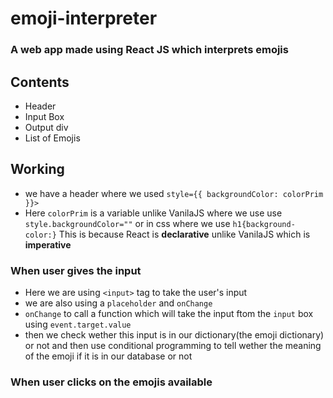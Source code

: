 # emoji-interpreter
### A web app made using React JS which interprets emojis

## Contents 
- Header
- Input Box
- Output div
- List of Emojis

## Working
-  we have a header where we used `style={{ backgroundColor: colorPrim }}>`
-  Here `colorPrim` is a variable unlike VanilaJS where we use use `style.backgroundColor=""` or in css where we use `h1{background-color:}`
This is because React is **declarative** unlike VanilaJS which is **imperative**
### When user gives the input
- Here we are using `<input>` tag to take the user's input
- we are also using a `placeholder` and `onChange`
- `onChange` to call a function which will take the input ftom the `input` box using `event.target.value`
- then we check wether this input is in our dictionary(the emoji dictionary) or not and then use conditional programming to tell wether the meaning of the emoji if it is in our database or not
### When user clicks on the emojis available


